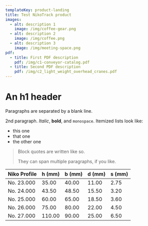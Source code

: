 ```yaml
---
templateKey: product-landing
title: Test NikoTrack product
images:
  - alt: description 1
    image: /img/coffee-gear.png
  - alt: description 2
    image: /img/coffee.png
  - alt: description 3
    image: /img/meeting-space.png
pdf:
  - title: First PDF description
    pdf: /img/c1-conveyor-catalog.pdf
  - title: Second PDF description
    pdf: /img/c2_light_weight_overhead_cranes.pdf
---
```

# An h1 header

Paragraphs are separated by a blank line.

2nd paragraph. *Italic*, **bold**, and `monospace`. Itemized lists
look like:

  * this one
  * that one
  * the other one

> Block quotes are
> written like so.
>
> They can span multiple paragraphs,
> if you like.

Niko Profile | h (mm) | b (mm) | d (mm) | s (mm)
--- | --- | --- | --- | ---
No. 23.000 | 35.00 | 40.00 | 11.00 | 2.75
No. 24.000 | 43.50 | 48.50 | 15.50 | 3.20
No. 25.000 | 60.00 | 65.00 | 18.50 | 3.60
No. 26.000 | 75.00 | 80.00 | 22.00 | 4.50
No. 27.000 | 110.00 | 90.00 | 25.00 | 6.50
